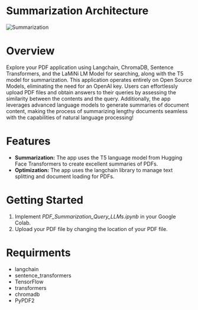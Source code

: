 # Summarization Architecture

![Summarization](https://github.com/Masoudrzpn/PDF_Summarization_Query_LLM/assets/91149593/962aec7c-8436-4471-8bf6-18f0cdd4f987)

# Overview
Explore your PDF application using Langchain, ChromaDB, Sentence Transformers, and the LaMiNi LM Model for searching, along with the T5 model for summarization. This application operates entirely on Open Source Models, eliminating the need for an OpenAI key. Users can effortlessly upload PDF files and obtain answers to their queries by assessing the similarity between the contents and the query. Additionally, the app leverages advanced language models to generate summaries of document content, making the process of summarizing lengthy documents seamless with the capabilities of natural language processing!

# Features
* **Summarization:** The app uses the T5 language model from Hugging Face Transformers to create excellent summaries of PDFs.
* **Optimization:** The app uses the langchain library to manage text splitting and document loading for PDFs.

# Getting Started
1. Implement _PDF_Summarization_Query_LLMs.ipynb_ in your Google Colab.
2. Upload your PDF file by changing the location of your PDF file.

# Requirments
* langchain
* sentence_transformers
* TensorFlow
* transformers
* chromadb
* PyPDF2
